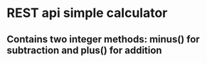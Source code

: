# REST api simple calculator
<h2> Contains two integer methods: minus() for subtraction and plus() for addition


